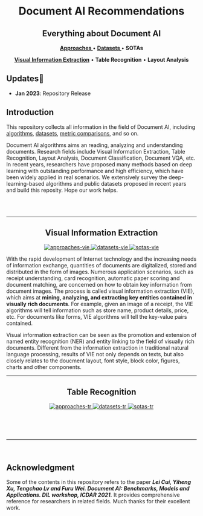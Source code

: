 <h1 align="center"> Document AI Recommendations </h1>

<h2 align="center"> Everything about Document AI </h2>

<p align="center">
   <strong><a href="./Approachs/approaches.md">Approaches </a></strong> •
   <strong><a href="./datasets.md">Datasets </a></strong> •
   <strong>SOTAs </a></strong>
</p>

<p align="center">
   <strong><a href="#vie">Visual Information Extraction</a></strong> •
   <strong>Table Recognition</a></strong> •
   <strong>Layout Analysis</a></strong>
</p>

<h2> Updates👀 </h2>

- **Jan 2023**: Repository Release

<h2> Introduction </h2>

This repository collects all information in the field of Document AI, including [algorithms](Approaches/approaches.md), [datasets](datasets.md), [metric comparisons](SOTAs/sotas.md), and so on.

Document AI algorithms aims an reading, analyzing and understanding documents. Research fields include Visual Information Extraction, Table Recognition, Layout Analysis, Document Classification, Document VQA, etc. In recent years, researchers have proposed many methods based on deep learning with outstanding performance and high efficiency, which have been widely applied in real scenarios. We extensively survey the deep-learning-based algorithms and public datasets proposed in recent years and build this reposity. Hope our work helps.

<br>
<br>

---

<h2 id="vie" align="center"> Visual Information Extraction </h2>

<p align="center">
  <a href="./Approaches/approaches_vie.md">
    <img alt="approaches-vie" src="https://img.shields.io/badge/Approaches-purple"></img>
  </a> 
  <a href="./Datasets/datasets_vie.md">
    <img alt="datasets-vie" src="https://img.shields.io/badge/Datasets-blue"></img>
  </a>
  <a href="./SOTAs/sotas_vie.md">
    <img alt="sotas-vie" src="https://img.shields.io/badge/SOTAs-green"></img>
  </a>
</p>

With the rapid development of Internet technology and the increasing needs of information exchange, quantities of documents are digitalized, stored and distributed in the form of images. Numerous application scenarios, such as receipt understanding, card recognition, automatic paper scoring and document matching, are concerned on how to obtain key information from document images. The process is called visual information extraction (VIE), which aims at **mining, analyzing, and extracting key entities contained in visually rich documents**. For example, given an image of a receipt, the VIE algorithms will tell information such as store name, product details, price, etc. For documents like forms, VIE algorithms will tell the key-value pairs contained.

Visual information extraction can be seen as the promotion and extension of named entity recognition (NER) and entity linking to the field of visually rich documents. Different from the information extraction in traditional natural language processing, results of VIE not only depends on texts, but also closely relates to the doucment layout, font style, block color, figures, charts and other components.

---

<h2 id="tr" align="center"> Table Recognition </h2>

<p align="center">
  <a href="./Approaches/approaches_tr.md">
    <img alt="approaches-tr" src="https://img.shields.io/badge/Approaches-purple"></img>
  </a> 
  <a href="./Datasets/datasets_tr.md">
    <img alt="datasets-tr" src="https://img.shields.io/badge/Datasets-blue"></img>
  </a>
  <a href="./SOTAs/sotas_tr.md">
    <img alt="sotas-tr" src="https://img.shields.io/badge/SOTAs-green"></img>
  </a>
</p>


<br>
<br>
<br>

----

<br>

<h2> Acknowledgment </h2>

Some of the contents in this repository refers to the paper ***Lei Cui, Yiheng Xu, Tengchao Lv and Furu Wei. Document AI: Benchmarks, Models and Applications. DIL workshop, ICDAR 2021.*** It provides comprehensive reference for researchers in related fields. Much thanks for their excellent work.

